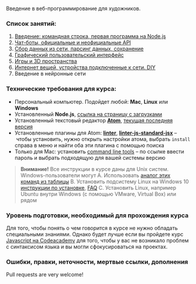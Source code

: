 Введение в веб-программирование для художников.


### Список занятий:

01. [Введение: командная строка, первая программа на Node.js](workshop-introduction)
02. [Чат-боты, официальные и неофициальные API](workshop-chatbots)
03. [Сбор данных из сети, парсинг данных, сохранение](workshop-gathering-information)
04. [Графический пользовательский интерфейс](workshop-simple-interface)
05. [Игры и 3D пространства](workshop-unity-webgl)
06. [Интернет вещей, устройства подключенные к сети. DIY](workshop-internet-of-things)
07. Введение в нейронные сети


### Технические требования для курса:

- Персональный компьютер. Подойдет любой: __Mac__, __Linux__ или __Windows__
- Установленный __Node.js__, [ссылка на страницу с загрузками](https://nodejs.org/en/download/)
- Установленный текстовый редактор [__Atom__](http://atom.io), [текущая последняя версия](https://github.com/atom/atom/releases/tag/v1.16.0)
- Установленные плагины для Atom: [__linter__](https://atom.io/packages/linter), [__linter-js-standard-jsx__](https://atom.io/packages/linter-js-standard-jsx) – чтобы установить, нужно открыть настройки атома, выбрать `install` справа в меню и найти оба эти плагина с помощью поиска
- Только для Mac: установить [command line tools](https://developer.apple.com/downloads/) – по ссылке ввести пароль и выбрать подходящую для вашей системы версию

> __Внимание!__ Все инструкции в курсе даны для Unix систем. Windows-пользователи могут
  A. Использовать [аналог этих команд из таблицы](https://www.lemoda.net/windows/windows2unix/windows2unix.html)
  B. Установить подсистему Linux на Windows 10 [инструкции по установке](https://msdn.microsoft.com/en-us/commandline/wsl/install_guide), [FAQ](https://msdn.microsoft.com/en-us/commandline/wsl/faq)
  C. Установить Linux, например Ubuntu внутри Windows (с помощью VMware, Virtual Box) или рядом


### Уровень подготовки, необходимый для прохождения курса

Для того, чтобы понять о чем говорится в курсе не нужно обладать специальными знаниями. Однако будет лучше если вы пройдете курс [Javascript на Codeacademy](https://www.codecademy.com/learn/learn-javascript) для того, чтобы у вас не возникало проблем с синтаксисом языка и вы могли сфокусироваться на проектах.


### Ошибки, правки, неточности, мертвые ссылки, дополнения

Pull requests are very welcome!
